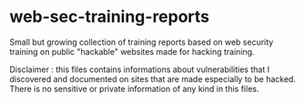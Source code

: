 # web-sec-training-reports
Small but growing collection of training reports based on web security training on public "hackable" websites made for hacking training.

Disclaimer : this files contains informations about vulnerabilities that I discovered and documented on sites that are made especially to be hacked. There is no sensitive or private information of any kind in this files.
